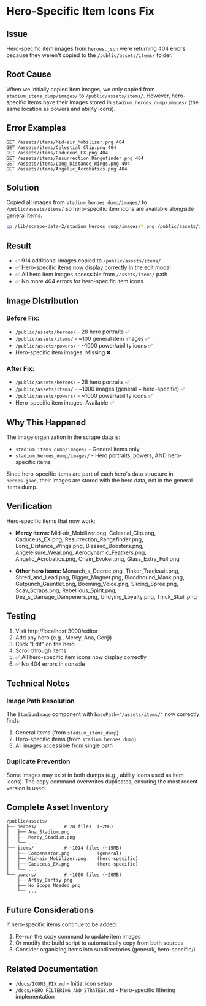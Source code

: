 # Hero-Specific Item Icons Fix

## Issue
Hero-specific item images from `heroes.json` were returning 404 errors because they weren't copied to the `/public/assets/items/` folder.

## Root Cause
When we initially copied item images, we only copied from `stadium_items_dump/images/` to `/public/assets/items/`. However, hero-specific items have their images stored in `stadium_heroes_dump/images/` (the same location as powers and ability icons).

## Error Examples
```
GET /assets/items/Mid-air_Mobilizer.png 404
GET /assets/items/Celestial_Clip.png 404
GET /assets/items/Caduceus_EX.png 404
GET /assets/items/Resurrection_Rangefinder.png 404
GET /assets/items/Long_Distance_Wings.png 404
GET /assets/items/Angelic_Acrobatics.png 404
```

## Solution
Copied all images from `stadium_heroes_dump/images/` to `/public/assets/items/` so hero-specific item icons are available alongside general items.

```bash
cp /lib/scrape-data-2/stadium_heroes_dump/images/*.png /public/assets/items/
```

## Result
- ✅ 914 additional images copied to `/public/assets/items/`
- ✅ Hero-specific items now display correctly in the edit modal
- ✅ All hero item images accessible from `/assets/items/` path
- ✅ No more 404 errors for hero-specific item icons

## Image Distribution

### Before Fix:
- `/public/assets/heroes/` - 28 hero portraits ✅
- `/public/assets/items/` - ~100 general item images ✅
- `/public/assets/powers/` - ~1000 power/ability icons ✅
- Hero-specific item images: Missing ❌

### After Fix:
- `/public/assets/heroes/` - 28 hero portraits ✅
- `/public/assets/items/` - ~1000 images (general + hero-specific) ✅
- `/public/assets/powers/` - ~1000 power/ability icons ✅
- Hero-specific item images: Available ✅

## Why This Happened

The image organization in the scrape data is:
- `stadium_items_dump/images/` - General items only
- `stadium_heroes_dump/images/` - Hero portraits, powers, AND hero-specific items

Since hero-specific items are part of each hero's data structure in `heroes.json`, their images are stored with the hero data, not in the general items dump.

## Verification

Hero-specific items that now work:
- **Mercy items:** Mid-air_Mobilizer.png, Celestial_Clip.png, Caduceus_EX.png, Resurrection_Rangefinder.png, Long_Distance_Wings.png, Blessed_Boosters.png, Angeleisure_Wear.png, Aerodynamic_Feathers.png, Angelic_Acrobatics.png, Chain_Evoker.png, Glass_Extra_Full.png

- **Other hero items:** Monarch_s_Decree.png, Tinker_Tracksuit.png, Shred_and_Lead.png, Bigger_Magnet.png, Bloodhound_Mask.png, Gutpunch_Gauntlet.png, Booming_Voice.png, Slicing_Spree.png, Scav_Scraps.png, Rebellious_Spirit.png, Dez_s_Damage_Dampeners.png, Undying_Loyalty.png, Thick_Skull.png

## Testing
1. Visit http://localhost:3000/editor
2. Add any hero (e.g., Mercy, Ana, Genji)
3. Click "Edit" on the hero
4. Scroll through items
5. ✅ All hero-specific item icons now display correctly
6. ✅ No 404 errors in console

## Technical Notes

### Image Path Resolution
The `StadiumImage` component with `basePath="/assets/items/"` now correctly finds:
1. General items (from `stadium_items_dump`)
2. Hero-specific items (from `stadium_heroes_dump`)
3. All images accessible from single path

### Duplicate Prevention
Some images may exist in both dumps (e.g., ability icons used as item icons). The copy command overwrites duplicates, ensuring the most recent version is used.

## Complete Asset Inventory

```
/public/assets/
├── heroes/          # 28 files  (~2MB)
│   ├── Ana_Stadium.png
│   ├── Mercy_Stadium.png
│   └── ...
├── items/           # ~1014 files (~15MB) 
│   ├── Compensator.png          (general)
│   ├── Mid-air_Mobilizer.png    (hero-specific)
│   ├── Caduceus_EX.png          (hero-specific)
│   └── ...
└── powers/          # ~1000 files (~20MB)
    ├── Artsy_Dartsy.png
    ├── No_Scope_Needed.png
    └── ...
```

## Future Considerations

If hero-specific items continue to be added:
1. Re-run the copy command to update item images
2. Or modify the build script to automatically copy from both sources
3. Consider organizing items into subdirectories (general/, hero-specific/)

## Related Documentation
- `/docs/ICONS_FIX.md` - Initial icon setup
- `/docs/HERO_FILTERING_AND_STRATEGY.md` - Hero-specific filtering implementation
